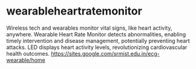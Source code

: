 # wearableheartratemonitor
Wireless tech and wearables monitor vital signs, like heart activity, anywhere. Wearable Heart Rate Monitor detects abnormalities, enabling timely intervention and disease management, potentially preventing heart attacks. LED displays heart activity levels, revolutionizing cardiovascular health outcomes.
https://sites.google.com/srmist.edu.in/ecg-wearable/home
